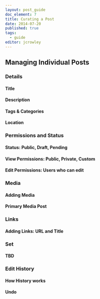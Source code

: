 ```yaml
---
layout: post_guide
doc_element: 7
title: Curating a Post
date: 2014-07-20
published: true
tags:
  - guide
editor: jcrowley
---
```


## Managing Individual Posts

### Details

#### Title

#### Description

#### Tags & Categories

#### Location

### Permissions and Status

#### Status: Public, Draft, Pending

#### View Permissions: Public, Private, Custom

#### Edit Permissions: Users who can edit

### Media

#### Adding Media

#### Primary Media Post

### Links

#### Adding Links: URL and Title

### Set

#### TBD

### Edit History

#### How History works

#### Undo


